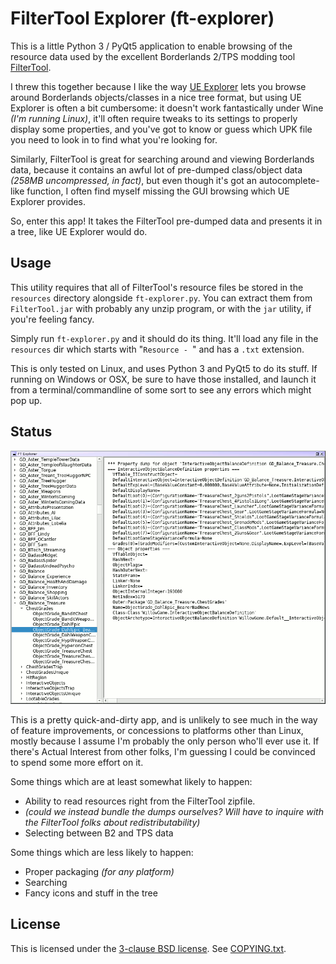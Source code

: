 FilterTool Explorer (ft-explorer)
=================================

This is a little Python 3 / PyQt5 application to enable browsing of the
resource data used by the excellent Borderlands 2/TPS modding tool
[FilterTool](https://github.com/BLCM/BLCMods/wiki/UCP-Filter-Tool).

I threw this together because I like the way
[UE Explorer](http://eliotvu.com/portfolio/view/21/ue-explorer) lets you
browse around Borderlands objects/classes in a nice tree format, but using
UE Explorer is often a bit cumbersome: it doesn't work fantastically under
Wine *(I'm running Linux)*, it'll often require tweaks to its settings to
properly display some properties, and you've got to know or guess which UPK
file you need to look in to find what you're looking for.

Similarly, FilterTool is great for searching around and viewing Borderlands
data, because it contains an awful lot of pre-dumped class/object data
*(258MB uncompressed, in fact)*, but even though it's got an
autocomplete-like function, I often find myself missing the GUI browsing
which UE Explorer provides.

So, enter this app!  It takes the FilterTool pre-dumped data and presents
it in a tree, like UE Explorer would do.

Usage
-----

This utility requires that all of FilterTool's resource files be stored in
the `resources` directory alongside `ft-explorer.py`.  You can extract
them from `FilterTool.jar` with probably any unzip program, or with the
`jar` utility, if you're feeling fancy.

Simply run `ft-explorer.py` and it should do its thing.  It'll load any
file in the `resources` dir which starts with "`Resource - `" and has
a `.txt` extension.

This is only tested on Linux, and uses Python 3 and PyQt5 to do its stuff.
If running on Windows or OSX, be sure to have those installed, and launch
it from a terminal/commandline of some sort to see any errors which might
pop up.

Status
------

![Main Window](screenshot.png)

This is a pretty quick-and-dirty app, and is unlikely to see much in the
way of feature improvements, or concessions to platforms other than Linux,
mostly because I assume I'm probably the only person who'll ever use it.
If there's Actual Interest from other folks, I'm guessing I could be
convinced to spend some more effort on it.

Some things which are at least somewhat likely to happen:

* Ability to read resources right from the FilterTool zipfile.
* *(could we instead bundle the dumps ourselves?  Will have to inquire with
  the FilterTool folks about redistributability)*
* Selecting between B2 and TPS data

Some things which are less likely to happen:

* Proper packaging *(for any platform)*
* Searching
* Fancy icons and stuff in the tree

License
-------

This is licensed under the [3-clause BSD license](https://opensource.org/licenses/BSD-3-Clause).
See [COPYING.txt](COPYING.txt).
